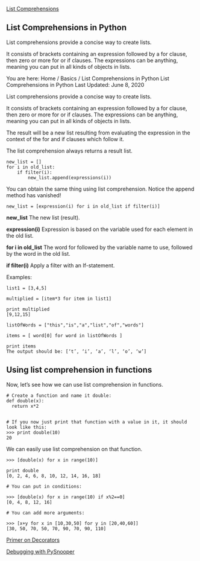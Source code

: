 [List Comprehensions](https://www.pythonforbeginners.com/basics/list-comprehensions-in-python)

## List Comprehensions in Python

List comprehensions provide a concise way to create lists.

It consists of brackets containing an expression followed by a for clause, then zero or more for or if clauses. 
The expressions can be anything, meaning you can put in all kinds of objects in lists.

 

You are here: Home / Basics / List Comprehensions in Python
List Comprehensions in Python
Last Updated: June 8, 2020


List comprehensions provide a concise way to create lists.

It consists of brackets containing an expression followed by a for clause, then
zero or more for or if clauses. The expressions can be anything, meaning you can
put in all kinds of objects in lists.


The result will be a new list resulting from evaluating the expression in the context of the for and if clauses which follow it.

The list comprehension always returns a result list.


```
new_list = []
for i in old_list:
    if filter(i):
        new_list.append(expressions(i))
```

You can obtain the same thing using list comprehension. Notice the append method has vanished!

```
new_list = [expression(i) for i in old_list if filter(i)]
```

**new_list**
The new list (result).

**expression(i)**
Expression is based on the variable used for each element in the old list.

**for i in old_list**
The word for followed by the variable name to use, followed by the word in the old list.

**if filter(i)**
Apply a filter with an If-statement.

Examples: 
```
list1 = [3,4,5]
 
multiplied = [item*3 for item in list1] 
 
print multiplied 
[9,12,15]

```

```
listOfWords = ["this","is","a","list","of","words"]

items = [ word[0] for word in listOfWords ]

print items
The output should be: [‘t’, ‘i’, ‘a’, ‘l’, ‘o’, ‘w’]
```

## Using list comprehension in functions

Now, let’s see how we can use list comprehension in functions.

```
# Create a function and name it double:
def double(x):
  return x*2


# If you now just print that function with a value in it, it should look like this:
>>> print double(10)
20
```

We can easily use list comprehension on that function.

```
>>> [double(x) for x in range(10)]

print double
[0, 2, 4, 6, 8, 10, 12, 14, 16, 18]

# You can put in conditions:

>>> [double(x) for x in range(10) if x%2==0]
[0, 4, 8, 12, 16]

# You can add more arguments:

>>> [x+y for x in [10,30,50] for y in [20,40,60]]
[30, 50, 70, 50, 70, 90, 70, 90, 110]
```

[Primer on Decorators](https://realpython.com/primer-on-python-decorators/)

[Debugging with PySnooper](https://www.pythonpodcast.com/pysnooper-python-debugging-episode-241/)
